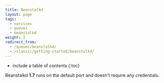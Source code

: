 ```yaml
---
title: Beanstalkd
layout: page
tags:
  - services
  - queues
  - beanstalkd
weight: 2
redirect_from:
  - /queues/beanstalkd/
  - /classic/getting-started/beanstalkd/
---
```


* include a table of contents
{:toc}

Beanstalkd **1.7** runs on the default port and doesn't require any credentials.
